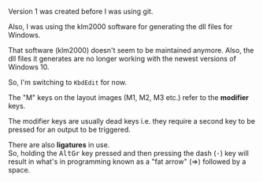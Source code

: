 Version 1 was created before I was using git. 

Also, I was using the klm2000 software for generating the dll files for Windows. 

That software (klm2000) doesn't seem to be maintained anymore. Also, the dll files it generates are no longer working with the newest versions of Windows 10. 

So, I'm switching to `KbdEdit` for now.

The "M" keys on the layout images (M1, M2, M3 etc.) refer to the **modifier** keys. 

The modifier keys are usually dead keys i.e. they require a second key to be pressed for an output to be triggered. 

There are also **ligatures** in use.  
So, holding the <kbd>AltGr</kbd> key pressed and then pressing the dash (<kbd>-</kbd>) key will result in what's in programming known as a "fat arrow" (=>) followed by a space. 


